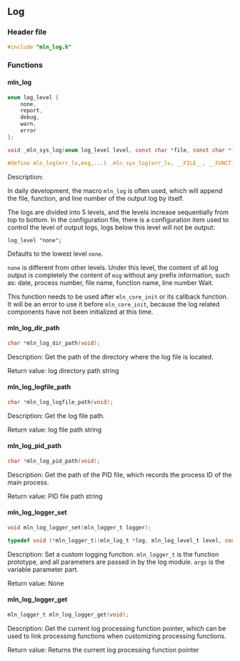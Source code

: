 ## Log



### Header file

```c
#include "mln_log.h"
```



### Functions



#### mln_log

```c
enum log_level {
    none,
    report,
    debug,
    warn,
    error
};

void _mln_sys_log(enum log_level level, const char *file, const char *func, int line, char *msg, ...);

#define mln_log(err_lv,msg,...) _mln_sys_log(err_lv, __FILE__, __FUNCTION__, __LINE__, msg, ## __VA_ARGS__)
```

Description:

In daily development, the macro `mln_log` is often used, which will append the file, function, and line number of the output log by itself.

The logs are divided into 5 levels, and the levels increase sequentially from top to bottom. In the configuration file, there is a configuration item used to control the level of output logs, logs below this level will not be output:

```
log_level "none";
```

Defaults to the lowest level `none`.

`none` is different from other levels. Under this level, the content of all log output is completely the content of `msg` without any prefix information, such as: date, process number, file name, function name, line number Wait.

This function needs to be used after `mln_core_init` or its callback function. It will be an error to use it before `mln_core_init`, because the log related components have not been initialized at this time.



#### mln_log_dir_path

```c
char *mln_log_dir_path(void);
```

Description: Get the path of the directory where the log file is located.

Return value: log directory path string



#### mln_log_logfile_path

```c
char *mln_log_logfile_path(void);
```

Description: Get the log file path.

Return value: log file path string



#### mln_log_pid_path

```c
char *mln_log_pid_path(void);
```

Description: Get the path of the PID file, which records the process ID of the main process.

Return value: PID file path string



#### mln_log_logger_set

```c
void mln_log_logger_set(mln_logger_t logger);

typedef void (*mln_logger_t)(mln_log_t *log, mln_log_level_t level, const char *filename, const char *funcname, int line, char *fmt, va_list args);
```

Description: Set a custom logging function. `mln_logger_t` is the function prototype, and all parameters are passed in by the log module. `args` is the variable parameter part.

Return value: None



#### mln_log_logger_get

```c
mln_logger_t mln_log_logger_get(void);
```

Description: Get the current log processing function pointer, which can be used to link processing functions when customizing processing functions.

Return value: Returns the current log processing function pointer

